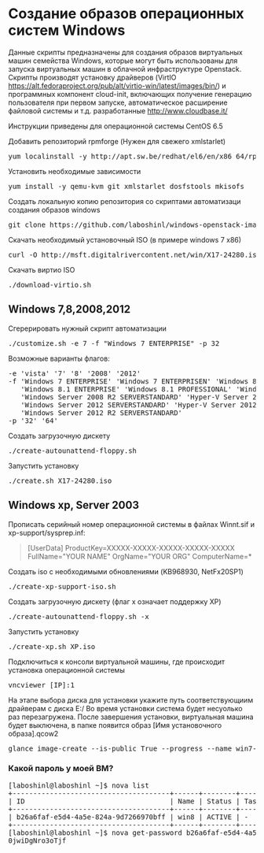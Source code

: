 # Создание образов операционных систем Windows

Данные скрипты предназначены для создания образов виртуальных машин семейства Windows, которые могут быть использованы для запуска виртуальных машин в облачной инфраструктуре Openstack.
Скрипты производят установку драйверов (VirtIO https://alt.fedoraproject.org/pub/alt/virtio-win/latest/images/bin/) и программных компонент cloud-init, включающих получение генерацию пользователя при первом запуске, автоматическое расширение файловой системы и т.д. разработанные http://www.cloudbase.it/

Инструкции приведены для операционной системы CentOS 6.5

Добавить репозиторий rpmforge (Нужен для свежего xmlstarlet)
<pre>
yum localinstall -y http://apt.sw.be/redhat/el6/en/x86_64/rpmforge/RPMS/rpmforge-release-0.5.3-1.el6.rf.x86_64.rpm
</pre>

Установить необходимые зависимости

<pre>
yum install -y qemu-kvm git xmlstarlet dosfstools mkisofs
</pre>

Создать локальную копию репозитория со скриптами автоматизаци создания образов windows

<pre>
git clone https://github.com/laboshinl/windows-openstack-imaging-tools.git && cd windows-openstack-imaging-tools/
</pre>

Скачать необходимый установочный ISO (в примере windows 7 x86)

<pre>
curl -O http://msft.digitalrivercontent.net/win/X17-24280.iso
</pre>

Скачать виртио ISO

<pre>
./download-virtio.sh
</pre> 

 
## Windows 7,8,2008,2012
 
Сгерерировать нужный скрипт автоматизации
<pre>
./customize.sh -e 7 -f "Windows 7 ENTERPRISE" -p 32
</pre>

Возможные варианты флагов:
<pre>
-e 'vista' '7' '8' '2008' '2012'
-f 'Windows 7 ENTERPRISE' 'Windows 7 ENTERPRISEN' 'Windows 8 ENTERPRISE' 'Windows 8 PROFESSIONAL' 
   'Windows 8.1 ENTERPRISE' 'Windows 8.1 PROFESSIONAL' 'Windows Server 2008 R2 SERVERHYPERCORE' 
   'Windows Server 2008 R2 SERVERSTANDARD' 'Hyper-V Server 2012 SERVERHYPERCORE' 
   'Windows Server 2012 SERVERSTANDARD' 'Hyper-V Server 2012 R2 SERVERHYPERCORE' 
   'Windows Server 2012 R2 SERVERSTANDARD'
-p '32' '64'
</pre> 
Создать загрузочную дискету
<pre>
./create-autounattend-floppy.sh
</pre> 

Запустить установку 
<pre>
./create.sh X17-24280.iso
</pre>

## Windows xp, Server 2003

Прописать серийный номер операционной системы в файлах Winnt.sif и xp-support/sysprep.inf:

> [UserData]
> ProductKey=XXXXX-XXXXX-XXXXX-XXXXX-XXXXX
> FullName="YOUR NAME"
> OrgName="YOUR ORG"
> ComputerName=*


Создать iso с необходимыми обновлениями (KB968930, NetFx20SP1)

<pre>
./create-xp-support-iso.sh 
</pre> 
 
Создать загрузочную дискету (флаг x означает поддержку XP)
<pre>
./create-autounattend-floppy.sh -x
</pre> 

Запустить установку 
<pre>
./create-xp.sh XP.iso
</pre>


Подключиться к консоли виртуальной машины, где происходит установка операционной системы
<pre>
vncviewer [IP]:1
</pre>

На этапе выбора диска для установки укажите путь соответствующиим драйверам с диска E:/
Во время установки система будет несуолько раз перезагружена.
После завершения установки, виртуальная машина будет выключена, в папке появится образ [Имя установочного образа].qcow2

<pre>
glance image-create --is-public True --progress --name win7-i386 --container-format bare --disk-format qcow2 --human-readable < X17-24280.iso.qcow2
</pre>

### Какой пароль у моей ВМ?

<pre>
[laboshinl@laboshinl ~]$ nova list
+--------------------------------------+------+--------+------------+-------------+---------------------------+
| ID                                   | Name | Status | Task State | Power State | Networks                  |
+--------------------------------------+------+--------+------------+-------------+---------------------------+
| b26a6faf-e5d4-4a5e-824a-9d7266970bff | win8 | ACTIVE | -          | Running     | laboshinl-net=203.0.113.4 |
+--------------------------------------+------+--------+------------+-------------+---------------------------+
[laboshinl@laboshinl ~]$ nova get-password b26a6faf-e5d4-4a5e-824a-9d7266970bff ~/.ssh/id_rsa
0jwiDgNro3oTjf
</pre>
